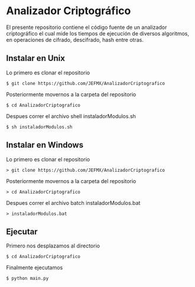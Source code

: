 # Analizador Criptográfico
El presente repositorio contiene el código fuente de un analizador criptográfico el cual mide los tiempos de ejecución de diversos algoritmos, en operaciones de cifrado, descifrado, hash entre otras.

## Instalar en Unix
Lo primero es clonar el repositorio
```
$ git clone https://github.com/JEFMX/AnalizadorCriptografico
```
Posteriormente movernos a la carpeta del repositorio
```
$ cd AnalizadorCriptografico
```
Despues correr el archivo shell instaladorModulos.sh
```
$ sh instaladorModulos.sh
```
## Instalar en Windows
Lo primero es clonar el repositorio
```
> git clone https://github.com/JEFMX/AnalizadorCriptografico
```
Posteriormente movernos a la carpeta del repositorio
```
> cd AnalizadorCriptografico
```
Despues correr el archivo batch instaladorModulos.bat
```
> instaladorModulos.bat
```
## Ejecutar
Primero nos desplazamos al directorio
```
$ cd AnalizadorCriptografico
```
Finalmente ejecutamos
```
$ python main.py
```
